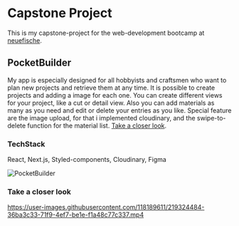 # Capstone Project

This is my capstone-project for the web-development bootcamp at [neuefische](https://www.neuefische.de/en).

## PocketBuilder

My app is especially designed for all hobbyists and craftsmen who want to plan new projects and retrieve them at any time. 
It is possible to create projects and adding a image for each one. You can create different views for your project, like a cut or detail view. Also you can add materials as many as you need and edit or delete your entries as you like.
Special feature are the image upload, for that i implemented cloudinary, and the swipe-to-delete function for the material list. [Take a closer look](#have-a-closer-look).

### TechStack

React, Next.js, Styled-components, Cloudinary, Figma

![PocketBuilder](https://user-images.githubusercontent.com/118189611/219324431-fa80c6a8-3078-415c-a573-8d98a988cb7b.png)

### Take a closer look

https://user-images.githubusercontent.com/118189611/219324484-36ba3c33-71f9-4ef7-be1e-f1a48c77c337.mp4
